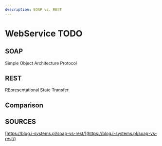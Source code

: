 ```yaml
---
description: SOAP vs. REST
---
```


# WebService TODO

## SOAP

Simple Object Architecture Protocol

## REST

REpresentational State Transfer

## Comparison

## SOURCES

[https://blog.i-systems.pl/soap-vs-rest/](https://blog.i-systems.pl/soap-vs-rest/)



